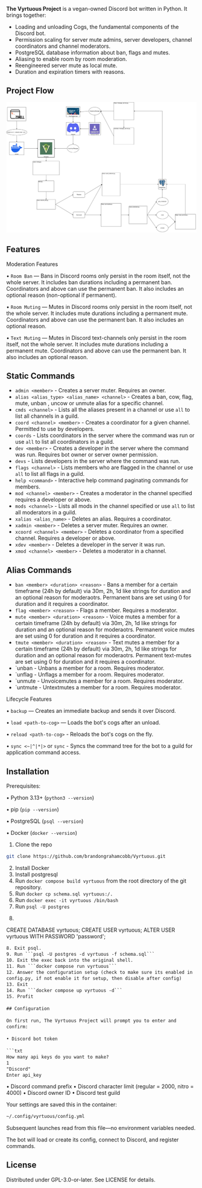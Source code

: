 **The Vyrtuous Project** is a vegan-owned Discord bot written in Python. It brings together:

* Loading and unloading Cogs, the fundamental components of the Discord bot.
* Permission scaling for server mute admins, server developers, channel coordinators and channel moderators.
* PostgreSQL database information about ban, flags and mutes.
* Aliasing to enable room by room moderation.
* Reengineered server mute as local mute.
* Duration and expiration timers with reasons.

## Project Flow
![Vyrtuous](resources/images/VyrtuousUML.svg)

## Features

Moderation Features

• `Room Ban` — Bans in Discord rooms only persist in the room itself, not the whole server.
It includes ban durations including a permanent ban.
Coordinators and above can use the permanent ban.
It also includes an optional reason (non-optional if permanent).

• `Room Muting` — Mutes in Discord rooms only persist in the room itself, not the whole server.
It includes mute durations including a permanent mute.
Coordinators and above can use the permanent ban.
It also includes an optional reason.

• `Text Muting` — Mutes in Discord text-channels only persist in the room itself, not the whole server.
It includes mute durations including a permanent mute.
Coordinators and above can use the permanent ban.
It also includes an optional reason.

## Static Commands
* `admin <member>` - Creates a server muter. Requires an owner.
* `alias <alias_type> <alias_name> <channel>` - Creates a ban, cow, flag, mute, unban , uncow or unmute alias for a specific channel.
* `cmds <channel>` - Lists all the aliases present in a channel or use `all` to list all channels in a guild.
* `coord <channel> <member>` - Creates a coordinator for a given channel. Permitted to use by developers.
* `coords` - Lists coordinators in the server where the command was run or use `all` to list all coordinators in a guild.
* `dev <member>` - Creates a developer in the server where the command was run. Requires bot owner or server owner permission.
* `devs` - Lists developers in the server where the command was run.
* `flags <channel>` - Lists members who are flagged in the channel or use `all` to list all flags in a guild.
* `help <command>` - Interactive help command paginating commands for members.
* `mod <channel> <member>` - Creates a moderator in the channel specified requires a developer or above.
* `mods <channel>` - Lists all mods in the channel specified or use `all` to list all moderators in a guild.
* `xalias <alias_name>` - Deletes an alias. Requires a coordinator.
* `xadmin <member>` - Deletes a server muter. Requires an owner.
* `xcoord <channel> <member>` - Deletes a coordinator from a specified channel. Requires a developer or above.
* `xdev <member>` - Deletes a developer in the server it was run.
* `xmod <channel> <member>` - Deletes a moderator in a channel.

## Alias Commands
* `ban <member> <duration> <reason>` - Bans a member for a certain timeframe (24h by default) via 30m, 2h, 1d like strings for duration and an optional reason for moderaotrs. Permanent bans are set using 0 for duration and it requires a coordinator.
* `flag <member> <reason>` - Flags a member. Requires a moderator.
* `mute <member> <duration> <reason>` - Voice mutes a member for a certain timeframe (24h by default) via 30m, 2h, 1d like strings for duration and an optional reason for moderaotrs. Permanent voice mutes are set using 0 for duration and it requires a coordinator.
* `tmute <member> <duration> <reason>` - Text mutes a member for a certain timeframe (24h by default) via 30m, 2h, 1d like strings for duration and an optional reason for moderaotrs. Permanent text-mutes are set using 0 for duration and it requires a coordinator.
* `unban <member> - Unbans a member for a room. Requires moderator.
* `unflag <member> - Unflags a member for a room. Requires moderator. 
* `unmute <member> - Unvoicemutes a member for a room. Requires moderator. 
* `untmute <member> - Untextmutes a member for a room. Requires moderator. 

Lifecycle Features

• `backup` — Creates an immediate backup and sends it over Discord.

• `load <path-to-cog>` — Loads the bot's cogs after an unload.

• `reload <path-to-cog>` - Reloads the bot's cogs on the fly.

• `sync <~|^|*|>` or `sync` - Syncs the command tree for the bot to a guild for application command access.

## Installation

Prerequisites:

• Python 3.13+ (`python3 --version`)

• pip (`pip --version`)

• PostgreSQL (`psql --version`)

• Docker (`docker --version`)

1. Clone the repo

```bash
git clone https://github.com/brandongrahamcobb/Vyrtuous.git
```
2. Install Docker
3. Install postgresql
4. Run ```docker compose build vyrtuous``` from the root directory of the git repository.
5. Run ```docker cp schema.sql vyrtuous:/.```
6. Run ```docker exec -it vyrtuous /bin/bash```
7. Run ```psql -U postgres```
7. ```sql
CREATE DATABASE vyrtuous;
CREATE USER vyrtuous;
ALTER USER vyrtuous WITH PASSWORD 'password';
```
8. Exit psql.
9. Run ```psql -U postgres -d vyrtuous -f schema.sql```
10. Exit the exec back into the original shell.
11. Run ```docker compose run vyrtuous```
12. Answer the configuration setup (check to make sure its enabled in config.py, if not enable it for setup, then disable after config)
13. Exit
14. Run ```docker compose up vyrtuous -d```
15. Profit

## Configuration

On first run, The Vyrtuous Project will prompt you to enter and confirm:

• Discord bot token

```txt
How many api keys do you want to make?
1
"Discord"
Enter api_key
```

• Discord command prefix
• Discord character limit (regular = 2000, nitro = 4000)
• Discord owner ID
• Discord test guild

Your settings are saved this in the container:

```txt
~/.config/vyrtuous/config.yml
```

Subsequent launches read from this file—no environment variables needed.

The bot will load or create its config, connect to Discord, and register commands.

## License

Distributed under GPL-3.0-or-later. See LICENSE for details.
